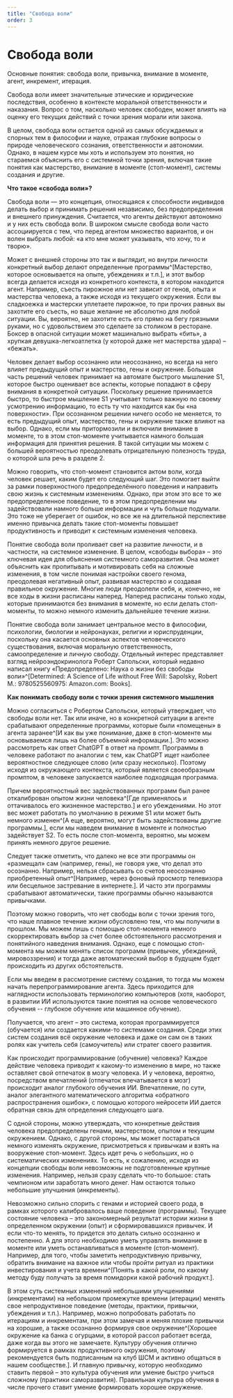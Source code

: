 ```yaml
---
title: "Свобода воли"
order: 3
---
```


# Свобода воли

Основные понятия: свобода воли, привычка, внимание в моменте, агент, инкремент, итерация.

Свобода воли имеет значительные этические и юридические последствия, особенно в контексте моральной ответственности и наказания. Вопрос о том, насколько человек свободен, может влиять на оценку его текущих действий с точки зрения морали или закона.

В целом, свобода воли остается одной из самых обсуждаемых и спорных тем в философии и науке, отражая глубокие вопросы о природе человеческого сознания, ответственности и автономии. Однако, в нашем курсе мы хоть и используем это понятия, но стараемся объяснить его с системной точки зрения, включая такие понятия как мастерство, внимание в моменте (стоп-момент), системы создания и другие.

**Что такое «свобода воли»?**

Свобода воли — это концепция, относящаяся к способности индивидов делать выбор и принимать решения независимо, без предопределения и внешнего принуждения. Считается, что агенты действуют автономно и у них есть свобода воли. В широком смысле свобода воли часто ассоциируется с тем, что перед агентом множество вариантов, и он волен выбрать любой: «а кто мне может указывать, что хочу, то и творю».

Может с внешней стороны это так и выглядит, но внутри личности конкретный выбор делают определенные программы^[Мастерство, которое основывается на опыте, убеждениях и т.п.], и этот выбор всегда делается исходя из конкретного контекста, в котором находится агент. Например, съесть пирожное или нет зависит от генов, опыта и мастерства человека, а также исходя из текущего окружения. Если вы сладкоежка и мастерски уплетаете пирожное, то при прочих равных вы захотите его съесть, но ваше желание не абсолютно для любой ситуации. Вы, вероятно, не захотите есть его прямо на бегу грязными руками, но с удовольствием это сделаете за столиком в ресторане. Боксер в опасной ситуации может машинально выбрать «бить», а хрупкая девушка-легкоатлетка (у которой даже нет мастерства удара) – «бежать».

Человек делает выбор осознанно или неосознанно, но всегда на него влияет предыдущий опыт и мастерство, гены и окружение. Большая часть решений человек принимает на автомате быстрого мышление S1, которое быстро оценивает все аспекты, которые попадают в сферу внимания в конкретной ситуации. Поскольку решение принимается быстро, то быстрое мышление S1 учитывает только важную по своему усмотрению информацию, то есть ту что находится как бы «на поверхности». При осознанном решении ничего особо не меняется, то есть предыдущий опыт, мастерство, гены и окружение также влияют на выбор. Однако, если мы притормозили и включили внимание в моменте, то в этом стоп-моменте учитывается намного большая информация для принятия решения. В такой ситуации мы можем с большей вероятностью преодолевать отрицательную полезность труда, о которой шла речь в разделе 2.

Можно говорить, что стоп-момент становится актом воли, когда человек решает, каким будет его следующий шаг. Это помогает выйти за рамки поверхностного предопределённого поведения и направить свою жизнь к системным изменениям. Однако, при этом это все то же предопределенное поведение, то в этом предопределении мы задействовали намного больше информации и чуть больше подумали. Это тоже не уберегает от ошибок, но все же на длительной перспективе именно привычка делать такие стоп-моменты повышает продуктивность и приводит к системным изменения человека.

Понятие свобода воли проливает свет на развитие личности, и в частности, на системное изменение. В целом, «свободы выбора» – это ключевая идея для объяснения системного саморазвития. Она может объяснить как пропитывать и мотивировать себя на сложные изменения, в том числе понимая настройки своего генома, преодолевая негативный опыт, развивая мастерство и создавая правильное окружение. Многие люди преодолели себя, и, конечно, не все ходы в жизни расписаны наперед. Наперед расписаны только ходы, которые принимаются без внимания в моменте, но если делать стоп-моменты, то можно немного изменить дальнейшее течение жизни.

Понятие свобода воли занимает центральное место в философии, психологии, биологии и нейронауках, религии и юриспруденции, поскольку она касается основных аспектов человеческого существования, включая моральную ответственность, самоопределение и личную свободу. Отдельный интерес представляет взгляд нейроэндокринолога Роберт Сапольски, который недавно написал книгу «Предопределено: Наука о жизни без свободы воли»^[Determined: A Science of Life without Free Will: Sapolsky, Robert M.: 9780525560975: Amazon.com: Books].

**Как понимать свободу воли с точки зрения системного мышления**

Можно согласиться с Робертом Сапольски, который утверждает, что свободы воли нет. Так или иначе, но в конкретной ситуации в агенте срабатывают определенные программы, которые были «помещены» в агента заранее^[И как вы уже понимание, даже в стоп-моменте мы основываемся лишь на более объемной информации.]. Это можно рассмотреть как ответ ChatGPT в ответ на промпт. Программы в человеке работают по аналогии с тем, как ChatGPT ищет наиболее вероятностное следующее слово (или сразу несколько). Поэтому исходя из окружающего контекста, который является своеобразным промптом, в человеке запускается наиболее подходящая программа.

Причем вероятностный вес задействованных программ был ранее откалиброван опытом жизни человека^[Где применялось и оттачивалось его жизненное мастерство.] и его убеждениями. Но этот вес может работать по умолчанию в режиме S1 или может быть немного изменен^[А еще, вероятно, могут быть задействованы другие программы.], если мы наведем внимание в моменте и полностью задействует S2. То есть после стоп-момента, вероятно, мы можем принять немного другое решение.

Следует также отметить, что далеко не все эти программы он «размещал» сам (например, гены), не говоря уже, что делал это осознанно. Например, нельзя сбрасывать со счетов неосознанно приобретенный опыт^[Например, через фоновый просмотр телевизора или бесцельное застревание в интернете.]. И часто эти программы срабатывают автоматически, такие программы обычно называются привычками.

Поэтому можно говорить, что нет свободы воли с точки зрения того, что наше плавное течение жизни обусловлено тем, что мы получили в прошлом. Мы можем лишь с помощью стоп-момента немного скорректировать выбор за счет более обстоятельного рассмотрения и понятийного наведения внимания. Однако, еще с помощью стоп-момента мы можем менять список программ (привычек, убеждений, мировоззрения) и тогда даже автоматический выбор в будущем будет происходить из других обстоятельств.

Если мы введем в рассмотрение систему создания, то тогда мы можем начать перепрограммирование агента. Здесь приходится для наглядности использовать терминологию компьютеров (хотя, наоборот, в развитии ИИ используются такие понятия на основе человеческого обучения -- глубокое обучение или машинное обучение).

Получается, что агент – это система, которая программируется (обучается) или создается какими-то системами создания. Среди этих систем создания всё окружение человека и даже он сам он в таких ролях как учитель себя (самоучитель) или стратег своего развития.

Как происходит программирование (обучение) человека? Каждое действие человека приводит к какому-то изменению в мире, но также оставляет свой отпечаток в мозгу человека. И у человека, вероятно, посредством впечатлений (отпечаток впечатывается в мозг) происходит аналог глубокого обучения ИИ. Впечатление, по сути, аналог элегантного математического алгоритма «обратного распространения ошибок», с помощью которого нейросети ИИ дается обратная связь для определения следующего шага.

С одной стороны, можно утверждать, что конкретные действия человека предопределены генами, мастерством, опытом и текущим окружением. Однако, с другой стороны, мы может постараться немного изменять окружение, присмотреться к привычкам и взять на вооружение стоп-момент. Здесь идет речь о небольших, но о систематических изменениях. То есть, к сожалению, исходя из концепции свободы воли невозможны не подготовленные крупные изменения. Например, нельзя сразу сделать что-то большое: стать чемпионом или заработать много денег. Нам остаются только небольшие улучшения (инкременты).

Невозможно сильно спорить с генами и историей своего рода, в рамках которого калибровалось ваше поведение (программы). Текущее состояние человека – это закономерный результат истории жизни в определенном окружении (опыт) и сформировавшихся привычек. И если что-то менять, то придется это делать сильно осознанно и постепенно. А для этого необходимо уметь управлять внимание в моменте или уметь останавливаться в моменте (стоп-момент). Например, для того, чтобы заметить непродуктивную привычку, обратить внимание на важное или чтобы пройти ритуал из практики инвестирования и учета времени^[Понять в какой роли, по какому методу буду получать за время помидорки какой рабочий продукт.].

В этом суть системных изменений небольшими улучшениями (инкрементами) на небольшом промежутке времени (итерации) менять свое непродуктивное поведение (методы, практики, привычки, убеждения и т.п.). Например, можно попробовать работать по итерациям и инкрементам, при этом замечая и меняя плохие привычки на хорошие, а также осознанно формируя свое окружение^[Хорошее окружение ка банка с огурцами, в которой рассол работает всегда, даже когда вы этого не замечаете. Культуру обучения отлично формируется в рамках продуктивного окружения, поэтому рекомендуется быть подписанным на клуб ШСМ и активно общаться в нашем сообществе.]. И главную привычку, которую необходимо ставить первой – это культура обучения или умение быстро учиться сложному (практики саморазвития). Правильная культура обучения в числе прочего ставит умение формировать хорошее окружение.